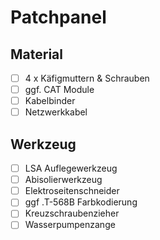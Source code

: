 # Patchpanel

## Material

- [ ] 4 x Käfigmuttern & Schrauben
- [ ] ggf. CAT Module
- [ ] Kabelbinder
- [ ] Netzwerkkabel

## Werkzeug

- [ ] LSA Auflegewerkzeug
- [ ] Abisolierwerkzeug
- [ ] Elektroseitenschneider
- [ ] ggf .T-568B Farbkodierung
- [ ] Kreuzschraubenzieher
- [ ] Wasserpumpenzange
